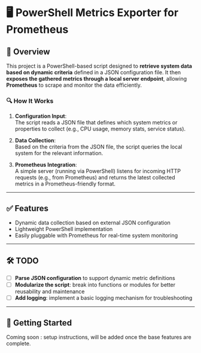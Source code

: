 # 🖥️ PowerShell Metrics Exporter for Prometheus

## 📘 Overview

This project is a PowerShell-based script designed to **retrieve system data based on dynamic criteria** defined in a JSON configuration file. It then **exposes the gathered metrics through a local server endpoint**, allowing **Prometheus** to scrape and monitor the data efficiently.

### 🔍 How It Works

1. **Configuration Input**:  
   The script reads a JSON file that defines which system metrics or properties to collect (e.g., CPU usage, memory stats, service status).

2. **Data Collection**:  
   Based on the criteria from the JSON file, the script queries the local system for the relevant information.

3. **Prometheus Integration**:  
   A simple server (running via PowerShell) listens for incoming HTTP requests (e.g., from Prometheus) and returns the latest collected metrics in a Prometheus-friendly format.

---

## ✅ Features

- Dynamic data collection based on external JSON configuration
- Lightweight PowerShell implementation
- Easily pluggable with Prometheus for real-time system monitoring

---

## 🛠️ TODO

- [ ] **Parse JSON configuration** to support dynamic metric definitions
- [ ] **Modularize the script**: break into functions or modules for better reusability and maintenance
- [ ] **Add logging**: implement a basic logging mechanism for troubleshooting

---

## 🚀 Getting Started

Coming soon : setup instructions, will be added once the base features are complete.